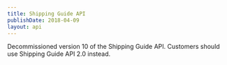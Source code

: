 ```yaml
---
title: Shipping Guide API
publishDate: 2018-04-09
layout: api
---
```


Decommissioned version 10 of the Shipping Guide API. Customers should use
Shipping Guide API 2.0 instead.

